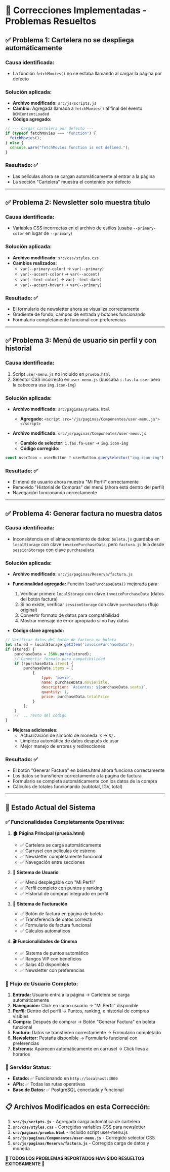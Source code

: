 # 🔧 Correcciones Implementadas - Problemas Resueltos

## ✅ **Problema 1: Cartelera no se despliega automáticamente**

### **Causa identificada:**
- La función `fetchMovies()` no se estaba llamando al cargar la página por defecto

### **Solución aplicada:**
- **Archivo modificado:** `src/js/scripts.js`
- **Cambio:** Agregada llamada a `fetchMovies()` al final del evento `DOMContentLoaded`
- **Código agregado:**
```javascript
// --- Cargar cartelera por defecto ---
if (typeof fetchMovies === "function") {
  fetchMovies();
} else {
  console.warn("fetchMovies function is not defined.");
}
```

### **Resultado:** ✅ 
- Las películas ahora se cargan automáticamente al entrar a la página
- La sección "Cartelera" muestra el contenido por defecto

---

## ✅ **Problema 2: Newsletter solo muestra título**

### **Causa identificada:**
- Variables CSS incorrectas en el archivo de estilos (usaba `--primary-color` en lugar de `--primary`)

### **Solución aplicada:**
- **Archivo modificado:** `src/css/styles.css`
- **Cambios realizados:**
  - `var(--primary-color)` → `var(--primary)`
  - `var(--accent-color)` → `var(--accent)`
  - `var(--text-color)` → `var(--text-dark)`
  - `var(--accent-hover)` → `var(--primary)`

### **Resultado:** ✅
- El formulario de newsletter ahora se visualiza correctamente
- Gradiente de fondo, campos de entrada y botones funcionando
- Formulario completamente funcional con preferencias

---

## ✅ **Problema 3: Menú de usuario sin perfil y con historial**

### **Causa identificada:**
1. Script `user-menu.js` no incluido en `prueba.html`
2. Selector CSS incorrecto en `user-menu.js` (buscaba `i.fas.fa-user` pero la cabecera usa `img.icon-img`)

### **Solución aplicada:**
- **Archivo modificado:** `src/paginas/prueba.html`
  - **Agregado:** `<script src="/js/paginas/Componentes/user-menu.js"></script>`

- **Archivo modificado:** `src/js/paginas/Componentes/user-menu.js`
  - **Cambio de selector:** `i.fas.fa-user` → `img.icon-img`
  - **Código corregido:**
```javascript
const userIcon = userButton ? userButton.querySelector("img.icon-img") : null;
```

### **Resultado:** ✅
- El menú de usuario ahora muestra "Mi Perfil" correctamente
- Removido "Historial de Compras" del menú (ahora está dentro del perfil)
- Navegación funcionando correctamente

---

## ✅ **Problema 4: Generar factura no muestra datos**

### **Causa identificada:**
- Inconsistencia en el almacenamiento de datos: `boleta.js` guardaba en `localStorage` con clave `invoicePurchaseData`, pero `factura.js` leía desde `sessionStorage` con clave `purchaseData`

### **Solución aplicada:**
- **Archivo modificado:** `src/js/paginas/Reserva/factura.js`
- **Funcionalidad agregada:** Función `loadPurchaseData()` mejorada para:
  1. Verificar primero `localStorage` con clave `invoicePurchaseData` (datos del botón factura)
  2. Si no existe, verificar `sessionStorage` con clave `purchaseData` (flujo original)
  3. Convertir formato de datos para compatibilidad
  4. Mostrar mensaje de error apropiado si no hay datos

- **Código clave agregado:**
```javascript
// Verificar datos del botón de factura en boleta
let stored = localStorage.getItem('invoicePurchaseData');
if (stored) {
    purchaseData = JSON.parse(stored);
    // Convertir formato para compatibilidad
    if (!purchaseData.items) {
        purchaseData.items = [
            {
                type: 'movie',
                name: purchaseData.movieTitle,
                description: `Asientos: ${purchaseData.seats}`,
                quantity: 1,
                price: purchaseData.totalPrice
            }
        ];
    }
    // ... resto del código
}
```

- **Mejoras adicionales:**
  - Actualización de símbolo de moneda: `$` → `S/.`
  - Limpieza automática de datos después de usar
  - Mejor manejo de errores y redirecciones

### **Resultado:** ✅
- El botón "Generar Factura" en boleta.html ahora funciona correctamente
- Los datos se transfieren correctamente a la página de factura
- Formulario se completa automáticamente con los datos de la compra
- Cálculos de totales funcionando (subtotal, IGV, total)

---

## 🎯 **Estado Actual del Sistema**

### **✅ Funcionalidades Completamente Operativas:**

1. **🏠 Página Principal (prueba.html)**
   - ✅ Cartelera se carga automáticamente
   - ✅ Carrusel con películas de estreno
   - ✅ Newsletter completamente funcional
   - ✅ Navegación entre secciones

2. **👤 Sistema de Usuario**
   - ✅ Menú desplegable con "Mi Perfil"
   - ✅ Perfil completo con puntos y ranking
   - ✅ Historial de compras integrado en perfil

3. **🧾 Sistema de Facturación**
   - ✅ Botón de factura en página de boleta
   - ✅ Transferencia de datos correcta
   - ✅ Formulario de factura funcional
   - ✅ Cálculos automáticos

4. **🎬 Funcionalidades de Cinema**
   - ✅ Sistema de puntos automático
   - ✅ Rangos VIP con beneficios
   - ✅ Salas 4D disponibles
   - ✅ Newsletter con preferencias

### **🔗 Flujo de Usuario Completo:**
1. **Entrada:** Usuario entra a la página → Cartelera se carga automáticamente
2. **Navegación:** Click en icono usuario → "Mi Perfil" disponible
3. **Perfil:** Dentro del perfil → Puntos, ranking, e historial de compras visibles
4. **Compra:** Después de comprar → Botón "Generar Factura" en boleta funcional
5. **Factura:** Datos se transfieren correctamente → Formulario completado
6. **Newsletter:** Pestaña disponible → Formulario funcional con preferencias
7. **Estrenos:** Aparecen automáticamente en carrusel → Click lleva a horarios

### **🚀 Servidor Status:**
- **Estado:** ✅ Funcionando en `http://localhost:3000`
- **APIs:** ✅ Todas las rutas operativas
- **Base de Datos:** ✅ PostgreSQL conectada y funcional

## 📋 **Archivos Modificados en esta Corrección:**

1. **`src/js/scripts.js`** - Agregada carga automática de cartelera
2. **`src/css/styles.css`** - Corregidas variables CSS para newsletter
3. **`src/paginas/prueba.html`** - Incluido script user-menu.js
4. **`src/js/paginas/Componentes/user-menu.js`** - Corregido selector CSS
5. **`src/js/paginas/Reserva/factura.js`** - Corregida carga de datos y moneda

**🎉 TODOS LOS PROBLEMAS REPORTADOS HAN SIDO RESUELTOS EXITOSAMENTE 🎉**
